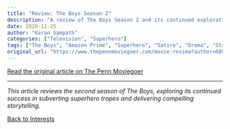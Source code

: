 ```yaml
---
title: "Review: The Boys Season 2"
description: "A review of The Boys Season 2 and its continued exploration of superhero themes"
date: 2020-11-25
author: "Karan Sampath"
categories: ["Television", "Superhero"]
tags: ["The Boys", "Amazon Prime", "Superhero", "Satire", "Drama", "Streaming"]
original_url: "https://www.thepennmoviegoer.com/movie-review?author=609aeb2a0d591d31a95ccc6b"
---
```


[Read the original article on The Penn Moviegoer](https://www.thepennmoviegoer.com/movie-review?author=609aeb2a0d591d31a95ccc6b)

---

*This article reviews the second season of The Boys, exploring its continued success in subverting superhero tropes and delivering compelling storytelling.*

[Back to Interests](/interests/) 